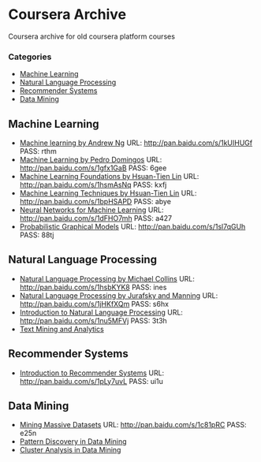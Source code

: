 Coursera Archive
=======

Coursera archive for old coursera platform courses
### Categories

* [Machine Learning](#machine-learning)
* [Natural Language Processing](#natural-language-processing)
* [Recommender Systems](#recommender-systems)
* [Data Mining](#data-mining)

## Machine Learning
* [Machine learning by Andrew Ng](https://www.coursera.org/learn/machine-learning) URL: http://pan.baidu.com/s/1kUIHUGf PASS: rthm
* [Machine Learning by Pedro Domingos](http://coursegraph.com/coursera_machlearning) URL: http://pan.baidu.com/s/1gfx1GaB PASS: 6gee
* [Machine Learning Foundations by Hsuan-Tien Lin](http://coursegraph.com/coursera_ntumlone) URL: http://pan.baidu.com/s/1hsmAsNq PASS: kxfj
* [Machine Learning Techniques by Hsuan-Tien Lin](http://coursegraph.com/coursera_ntumltwo) URL: http://pan.baidu.com/s/1bpHSAPD PASS: abye
* [Neural Networks for Machine Learning](https://www.coursera.org/learn/neural-networks) URL: http://pan.baidu.com/s/1dFHO7mh PASS: a427
* [Probabilistic Graphical Models](https://www.coursera.org/learn/probabilistic-graphical-models) URL: http://pan.baidu.com/s/1sl7qGUh PASS: 88tj

## Natural Language Processing
* [Natural Language Processing by Michael Collins](https://www.coursera.org/course/nlangp) URL: http://pan.baidu.com/s/1hsbKYK8 PASS: ines
* [Natural Language Processing by Jurafsky and Manning](https://www.coursera.org/course/nlp) URL: http://pan.baidu.com/s/1jHKfXQm PASS: s6hx
* [Introduction to Natural Language Processing](https://www.coursera.org/course/nlpintro) URL: http://pan.baidu.com/s/1nu5MFVj PASS: 3t3h
* [Text Mining and Analytics](https://www.coursera.org/learn/text-mining)

## Recommender Systems
* [Introduction to Recommender Systems](https://www.coursera.org/learn/recommender-systems) URL: http://pan.baidu.com/s/1pLy7uvL PASS: ui1u

## Data Mining
* [Mining Massive Datasets](https://www.coursera.org/course/mmds) URL: http://pan.baidu.com/s/1c81pRC PASS: e25n
* [Pattern Discovery in Data Mining](https://www.coursera.org/learn/data-patterns)
* [Cluster Analysis in Data Mining](https://www.coursera.org/learn/cluster-analysis)

